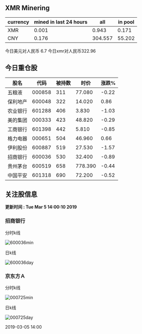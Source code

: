 ## XMR Minering

|currency|mined in last 24 hours|all|in pool|
|---|---|---|---|
|XMR|0.001|0.943|0.171|
|CNY|0.176|304.557|55.202|

今日美元对人民币 6.7	今日xmr对人民币322.96


## 今日重仓股 

|股名|代码|被持数|时价|涨跌%|
|---|---|---|---|---|
|五粮液|000858|311|77.080|-0.22|
|保利地产|600048|322|14.020|0.86|
|农业银行|601288|406|3.830|-1.03|
|美的集团|000333|423|48.820|-0.29|
|工商银行|601398|442|5.810|-0.85|
|格力电器|000651|504|46.960|0.66|
|伊利股份|600887|519|27.530|-1.57|
|招商银行|600036|530|32.400|-0.89|
|贵州茅台|600519|658|778.390|-0.44|
|中国平安|601318|690|72.200|-0.52|

## 关注股信息
**更新时间 : Tue Mar  5 14:00:10 2019**
### 招商银行 
分时k线

![600036min](http://image.sinajs.cn/newchart/min/n/sh600036.gif)

日k线

![600036day](http://image.sinajs.cn/newchart/daily/n/sh600036.gif)

### 京东方Ａ 
分时k线

![000725min](http://image.sinajs.cn/newchart/min/n/sz000725.gif)

日k线

![000725day](http://image.sinajs.cn/newchart/daily/n/sz000725.gif)

2019-03-05 14:00